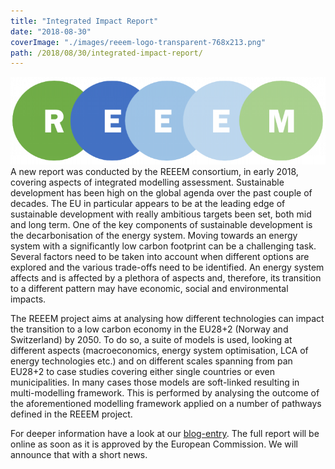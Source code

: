 ```yaml
---
title: "Integrated Impact Report"
date: "2018-08-30"
coverImage: "./images/reeem-logo-transparent-768x213.png"
path: /2018/08/30/integrated-impact-report/
---
```


![REEEM logo](./images/reeem-logo-transparent-768x213.png)A new report was conducted by the REEEM consortium, in early 2018, covering aspects of integrated modelling assessment. Sustainable development has been high on the global agenda over the past couple of decades. The EU in particular appears to be at the leading edge of sustainable development with really ambitious targets been set, both mid and long term. One of the key components of sustainable development is the decarbonisation of the energy system. Moving towards an energy system with a significantly low carbon footprint can be a challenging task. Several factors need to be taken into account when different options are explored and the various trade-offs need to be identified. An energy system affects and is affected by a plethora of aspects and, therefore, its transition to a different pattern may have economic, social and environmental impacts.

The REEEM project aims at analysing how different technologies can impact the transition to a low carbon economy in the EU28+2 (Norway and Switzerland) by 2050. To do so, a suite of models is used, looking at different aspects (macroeconomics, energy system optimisation, LCA of energy technologies etc.) and on different scales spanning from pan EU28+2 to case studies covering either single countries or even municipalities. In many cases those models are soft-linked resulting in multi-modelling framework. This is performed by analysing the outcome of the aforementioned modelling framework applied on a number of pathways defined in the REEEM project.

For deeper information have a look at our [blog-entry](http://www.reeem.org/index.php/reeem-blog/). The full report will be online as soon as it is approved by the European Commission. We will announce that with a short news.
